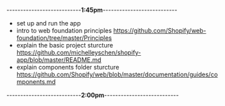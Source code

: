 ---------------------------**1:45pm**---------------------------
- set up and run the app
- intro to web foundation principles https://github.com/Shopify/web-foundation/tree/master/Principles
- explain the basic project sturcture https://github.com/michelleyschen/shopify-app/blob/master/README.md
- explain components folder sturcture https://github.com/Shopify/web/blob/master/documentation/guides/components.md

---------------------------**2:00pm**---------------------------
